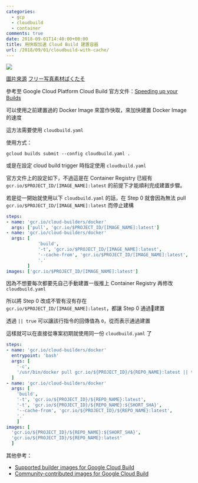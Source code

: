 ```yaml
---
categories:
  - gcp
  - cloudbuild
  - container
comments: true
date: 2018-09-01T14:40:00+08:00
title: 用快取加速 Cloud Build 建置容器
url: /2018/09/01/cloudbuild-with-cache/
---
```



![](http://i.imgur.com/EsiorQx.jpg)

[圖片來源](https://www.pakutaso.com/20160628181pc-11.html)
[フリー写真素材ぱくたそ](https://www.pakutaso.com/)

參考至 Google Cloud Platform Cloud Build 官方文件：[Speeding up your Builds](https://cloud.google.com/cloud-build/docs/speeding-up-builds)

可以使用之前建置過的 Docker Image 來當作快取，來加快建置 Docker Image 的速度

這方法需要使用 `cloudbuild.yaml`

使用方式：

```shell
gcloud builds submit --config cloudbuild.yaml .
```

或是在設定 cloud build trigger 時指定使用 `cloudbuild.yaml`

<!--more-->

官方文件上的設定如下，不過這是在 Container Registry 已經有 `gcr.io/$PROJECT_ID/[IMAGE_NAME]:latest` 的前提下才能順利完成建置步驟。

若是從一開始就使用以下 `cloudbuild.yaml` 的話，在 Step 0 就會因為無法 pull `gcr.io/$PROJECT_ID/[IMAGE_NAME]:latest` 而停止建構

```yaml
steps:
- name: 'gcr.io/cloud-builders/docker'
  args: ['pull', 'gcr.io/$PROJECT_ID/[IMAGE_NAME]:latest']
- name: 'gcr.io/cloud-builders/docker'
  args: [
            'build',
            '-t', 'gcr.io/$PROJECT_ID/[IMAGE_NAME]:latest',
            '--cache-from', 'gcr.io/$PROJECT_ID/[IMAGE_NAME]:latest',
            '.'
        ]
images: ['gcr.io/$PROJECT_ID/[IMAGE_NAME]:latest']
```

因為不想要每次都要先自己手動建置一版推上 Container Registry 再修改 `cloudbuild.yaml`

所以將 Step 0 改成不管有沒有存在 `gcr.io/$PROJECT_ID/[IMAGE_NAME]:latest`，都讓 Step 0 通過建置

透過 `|| true` 可以讓該行指令的回傳值為 `0`，從而表示通過建置

這樣就可以在直接從專案初期就使用同一份 `cloudbuild.yaml` 了

```yaml
steps:
- name: 'gcr.io/cloud-builders/docker'
  entrypoint: 'bash'
  args: [
    '-c',
    '/usr/bin/docker pull gcr.io/${PROJECT_ID}/${REPO_NAME}:latest || true'
  ]
- name: 'gcr.io/cloud-builders/docker'
  args: [
    'build',
    '-t', 'gcr.io/${PROJECT_ID}/${REPO_NAME}:latest',
    '-t', 'gcr.io/${PROJECT_ID}/${REPO_NAME}:${SHORT_SHA}',
    '--cache-from', 'gcr.io/${PROJECT_ID}/${REPO_NAME}:latest',
    '.'
    ]
images: [
  'gcr.io/${PROJECT_ID}/${REPO_NAME}:${SHORT_SHA}', 
  'gcr.io/${PROJECT_ID}/${REPO_NAME}:latest'
  ]
```

其他參考：

* [Supported builder images for Google Cloud Build](https://cloud.google.com/cloud-build/)
* [Community-contributed images for Google Cloud Build](https://github.com/GoogleCloudPlatform/cloud-builders-community)